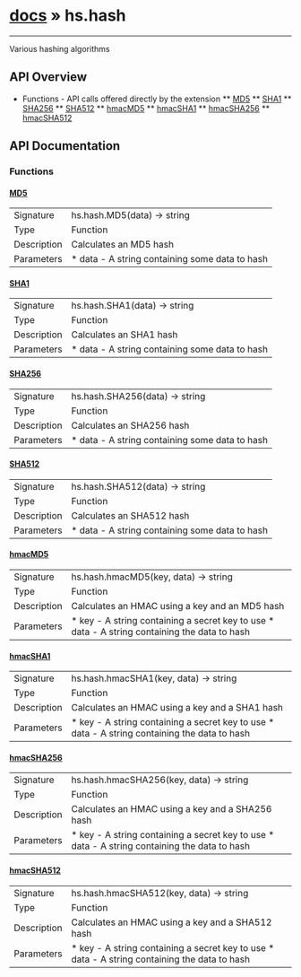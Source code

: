 # [docs](index.md) » hs.hash
---

Various hashing algorithms

## API Overview
* Functions - API calls offered directly by the extension
** [MD5](#MD5)
** [SHA1](#SHA1)
** [SHA256](#SHA256)
** [SHA512](#SHA512)
** [hmacMD5](#hmacMD5)
** [hmacSHA1](#hmacSHA1)
** [hmacSHA256](#hmacSHA256)
** [hmacSHA512](#hmacSHA512)

## API Documentation

### Functions

#### [MD5](#MD5)
| | |
|-|-|
| Signature   | hs.hash.MD5(data) -> string  |
| Type        | Function |
| Description | Calculates an MD5 hash |
| Parameters |  * data - A string containing some data to hash | | Returns |  * A string containing the hash of the supplied data | 
#### [SHA1](#SHA1)
| | |
|-|-|
| Signature   | hs.hash.SHA1(data) -> string  |
| Type        | Function |
| Description | Calculates an SHA1 hash |
| Parameters |  * data - A string containing some data to hash | | Returns |  * A string containing the hash of the supplied data | 
#### [SHA256](#SHA256)
| | |
|-|-|
| Signature   | hs.hash.SHA256(data) -> string  |
| Type        | Function |
| Description | Calculates an SHA256 hash |
| Parameters |  * data - A string containing some data to hash | | Returns |  * A string containing the hash of the supplied data | 
#### [SHA512](#SHA512)
| | |
|-|-|
| Signature   | hs.hash.SHA512(data) -> string  |
| Type        | Function |
| Description | Calculates an SHA512 hash |
| Parameters |  * data - A string containing some data to hash | | Returns |  * A string containing the hash of the supplied data | 
#### [hmacMD5](#hmacMD5)
| | |
|-|-|
| Signature   | hs.hash.hmacMD5(key, data) -> string  |
| Type        | Function |
| Description | Calculates an HMAC using a key and an MD5 hash |
| Parameters |  * key - A string containing a secret key to use * data - A string containing the data to hash | | Returns |  * A string containing the hash of the supplied data | 
#### [hmacSHA1](#hmacSHA1)
| | |
|-|-|
| Signature   | hs.hash.hmacSHA1(key, data) -> string  |
| Type        | Function |
| Description | Calculates an HMAC using a key and a SHA1 hash |
| Parameters |  * key - A string containing a secret key to use * data - A string containing the data to hash | | Returns |  * A string containing the hash of the supplied data | 
#### [hmacSHA256](#hmacSHA256)
| | |
|-|-|
| Signature   | hs.hash.hmacSHA256(key, data) -> string  |
| Type        | Function |
| Description | Calculates an HMAC using a key and a SHA256 hash |
| Parameters |  * key - A string containing a secret key to use * data - A string containing the data to hash | | Returns |  * A string containing the hash of the supplied data | 
#### [hmacSHA512](#hmacSHA512)
| | |
|-|-|
| Signature   | hs.hash.hmacSHA512(key, data) -> string  |
| Type        | Function |
| Description | Calculates an HMAC using a key and a SHA512 hash |
| Parameters |  * key - A string containing a secret key to use * data - A string containing the data to hash | | Returns |  * A string containing the hash of the supplied data | 